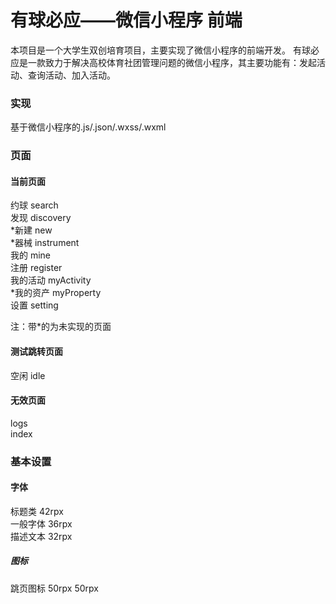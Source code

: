 # 有球必应——微信小程序 前端
  本项目是一个大学生双创培育项目，主要实现了微信小程序的前端开发。
  有球必应是一款致力于解决高校体育社团管理问题的微信小程序，其主要功能有：发起活动、查询活动、加入活动。
  
### 实现
  基于微信小程序的.js/.json/.wxss/.wxml

### 页面
#### 当前页面
约球 search  
发现 discovery  
*新建 new  
*器械 instrument  
我的 mine  
注册 register  
我的活动 myActivity  
*我的资产 myProperty  
设置 setting  
  
注：带*的为未实现的页面

#### 测试跳转页面
空闲 idle

#### 无效页面
logs  
index

### 基本设置
#### 字体
标题类 42rpx  
一般字体 36rpx  
描述文本 32rpx  

##### 图标
跳页图标 50rpx 50rpx


